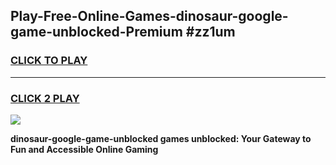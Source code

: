 
## Play-Free-Online-Games-dinosaur-google-game-unblocked-Premium #zz1um
<h3>
<a href="https://premium.freeplayer.one?title=dinosaur-google-game-unblocked&ref=8M">CLICK TO PLAY</a></h3>
<hr>

<h3>
<a href="https://premium.freeplayer.one?title=dinosaur-google-game-unblocked&ref=8M">CLICK 2 PLAY</a>
  
</h3>

<a href="https://premium.freeplayer.one?title=dinosaur-google-game-unblocked&ref=8M"><img src="https://clearcache.store/games.png"></a>


**dinosaur-google-game-unblocked games unblocked: Your Gateway to Fun and Accessible Online Gaming**
